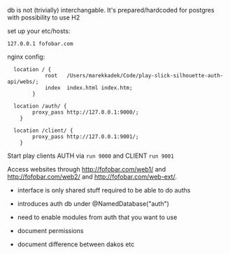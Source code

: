 
db is not (trivially) interchangable. It's prepared/hardcoded for postgres with possibility to use H2

set up your etc/hosts:
```
127.0.0.1 fofobar.com
```

nginx config:
```
  location / {
            root   /Users/marekkadek/Code/play-slick-silhouette-auth-api/webs/;
            index  index.html index.htm;
        }

  location /auth/ {
	    proxy_pass http://127.0.0.1:9000/;
    }

  location /client/ {
	    proxy_pass http://127.0.0.1:9001/;
	}
```

Start play clients AUTH via `run 9000` and CLIENT `run 9001`

Access websites through http://fofobar.com/web1/ and http://fofobar.com/web2/ and http://fofobar.com/web-ext/.


- interface is only shared stuff required to be able to do auths

- introduces auth db under @NamedDatabase("auth")

- need to enable modules from auth that you want to use

- document permissions

- document difference between dakos etc